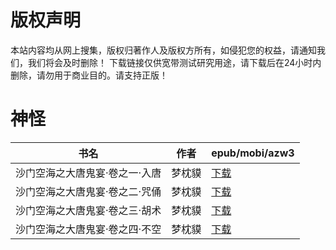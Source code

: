 # 版权声明

本站内容均从网上搜集，版权归著作人及版权方所有，如侵犯您的权益，请通知我们，我们将会及时删除！ 下载链接仅供宽带测试研究用途，请下载后在24小时内删除，请勿用于商业目的。请支持正版！

# 神怪

| 书名 | 作者 | epub/mobi/azw3 |
| --- | --- | --- |
| 沙门空海之大唐鬼宴·卷之一·入唐 | 梦枕貘 | [下载](https://url89.ctfile.com/f/31084289-1357006813-c02669?p=8866) |
| 沙门空海之大唐鬼宴·卷之二·咒俑 | 梦枕貘 | [下载](https://url89.ctfile.com/f/31084289-1357006810-5335bf?p=8866) |
| 沙门空海之大唐鬼宴·卷之三·胡术 | 梦枕貘 | [下载](https://url89.ctfile.com/f/31084289-1357006801-6964e4?p=8866) |
| 沙门空海之大唐鬼宴·卷之四·不空 | 梦枕貘 | [下载](https://url89.ctfile.com/f/31084289-1357006795-b95cc7?p=8866) |

